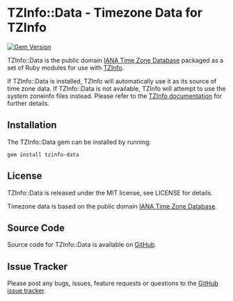TZInfo::Data - Timezone Data for TZInfo
=======================================

[![Gem Version](https://badge.fury.io/rb/tzinfo-data.svg)](http://badge.fury.io/rb/tzinfo-data)

TZInfo::Data is the public domain [IANA Time Zone Database](http://www.iana.org/time-zones)
packaged as a set of Ruby modules for use with [TZInfo](http://tzinfo.github.io).

If TZInfo::Data is installed, TZInfo will automatically use it as its source of
time zone data. If TZInfo::Data is not available, TZInfo will attempt to use the
system zoneinfo files instead. Please refer to the [TZInfo documentation](http://rubydoc.info/gems/tzinfo/frames)
for further details.


Installation
------------

The TZInfo::Data gem can be installed by running:

    gem install tzinfo-data


License
-------

TZInfo::Data is released under the MIT license, see LICENSE for details.

Timezone data is based on the public domain 
[IANA Time Zone Database](http://www.iana.org/time-zones).


Source Code
-----------

Source code for TZInfo::Data is available on [GitHub](https://github.com/tzinfo/tzinfo-data).


Issue Tracker
-------------

Please post any bugs, issues, feature requests or questions to the 
[GitHub issue tracker](https://github.com/tzinfo/tzinfo-data/issues).
